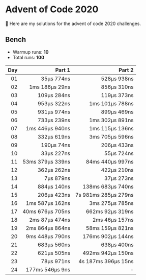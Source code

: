 # Advent of Code 2020

:wave: Here are my solutions for the advent of code 2020 challenges.

## Bench

- Warmup runs: **10**
- Total runs: **100**

| Day |           Part 1 |               Part 2 |
| --: | ---------------: | -------------------: |
|  01 |       35µs 774ns |          528µs 938ns |
|  02 |   1ms 186µs 29ns |          856µs 310ns |
|  03 |      109µs 284ns |          119µs 373ns |
|  04 |      953µs 322ns |      1ms 101µs 788ns |
|  05 |      931µs 974ns |          899µs 469ns |
|  06 |      733µs 239ns |      1ms 302µs 891ns |
|  07 |  1ms 446µs 940ns |      1ms 115µs 136ns |
|  08 |      332µs 619ns |      3ms 705µs 596ns |
|  09 |       190µs 74ns |          206µs 433ns |
|  10 |       33µs 227ns |           55µs 724ns |
|  11 | 53ms 379µs 339ns |     84ms 440µs 997ns |
|  12 |      362µs 262ns |          422µs 210ns |
|  13 |        7µs 879ns |           37µs 273ns |
|  14 |      884µs 140ns |    138ms 683µs 740ns |
|  15 |      206µs 423ns | 7s 981ms 285µs 279ns |
|  16 |  1ms 587µs 162ns |      3ms 275µs 785ns |
|  17 | 40ms 676µs 705ns |     662ms 92µs 319ns |
|  18 |   2ms 87µs 474ns |       2ms 46µs 157ns |
|  19 |  2ms 864µs 864ns |     58ms 159µs 821ns |
|  20 |  9ms 448µs 790ns |    176ms 902µs 144ns |
|  21 |      683µs 560ns |          638µs 400ns |
|  22 |      621µs 505ns |    492ms 942µs 150ns |
|  23 |       78µs 971ns |  4s 187ms 396µs 15ns |
|  24 |  177ms 546µs 9ns |                    - |
